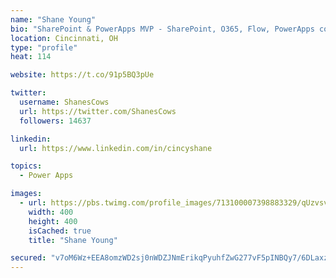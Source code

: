 ```yaml
---
name: "Shane Young"
bio: "SharePoint & PowerApps MVP - SharePoint, O365, Flow, PowerApps consulting? @PowerApps911 | Pure Snark? You found it."
location: Cincinnati, OH
type: "profile"
heat: 114

website: https://t.co/91p5BQ3pUe

twitter:
  username: ShanesCows
  url: https://twitter.com/ShanesCows
  followers: 14637

linkedin:
  url: https://www.linkedin.com/in/cincyshane

topics:
  - Power Apps

images:
  - url: https://pbs.twimg.com/profile_images/713100007398883329/qUzvsvQ3_400x400.jpg
    width: 400
    height: 400
    isCached: true
    title: "Shane Young"

secured: "v7oM6Wz+EEA8omzWD2sj0nWDZJNmErikqPyuhfZwG277vF5pINBQy7/6DLaxznU71YOP5ufuFePICwaAqgTn4NVSdQZoqOinKpyVFotjlqmzqA9fPFkIGGFw6xnXrp5eEe9Aw+R9eobxE3vr/U5GTbvTXzocPKHl47qFs3HHJuNIrlpu0UFNOy5sHSLhi4K4atf7G+oWhd8Mhdeh9+C1GzzshaP2uB93c1Jmvq2d39YZbydNcnf3jfcld8SPHbLa5aFR1fyCb5WM7rcfZV5N2Kyc+BQohy292at6DkPmwli/upti+HYjPJ3Zk/Nfgib+ukk80Vkosxox2U+uEVmo6YPsr80b3J73SzLUJapfHv21lmu77gI5jj8RzFlH1Nrg+R/Vm3eBM8F27FjoIxFpbbLghdeh+AVwTRdakiiMz6c=;ANdZ626VmeSHuSoB0pILbA=="
---
```


